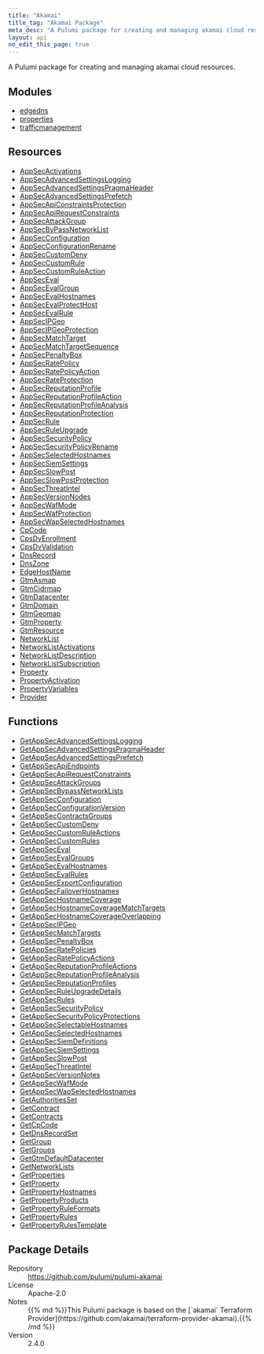```yaml
---
title: "Akamai"
title_tag: "Akamai Package"
meta_desc: "A Pulumi package for creating and managing akamai cloud resources."
layout: api
no_edit_this_page: true
---
```


<!-- WARNING: this file was generated by Pulumi Docs Generator. -->
<!-- Do not edit by hand unless you're certain you know what you are doing! -->

A Pulumi package for creating and managing akamai cloud resources.

<h2 id="modules">Modules</h2>
<ul class="api">
    <li><a href="edgedns/" title="edgedns"><span class="api-symbol api-symbol--module"></span>edgedns</a></li>
    <li><a href="properties/" title="properties"><span class="api-symbol api-symbol--module"></span>properties</a></li>
    <li><a href="trafficmanagement/" title="trafficmanagement"><span class="api-symbol api-symbol--module"></span>trafficmanagement</a></li>
</ul>

<h2 id="resources">Resources</h2>
<ul class="api">
    <li><a href="appsecactivations" title="AppSecActivations"><span class="api-symbol api-symbol--resource"></span>AppSecActivations</a></li>
    <li><a href="appsecadvancedsettingslogging" title="AppSecAdvancedSettingsLogging"><span class="api-symbol api-symbol--resource"></span>AppSecAdvancedSettingsLogging</a></li>
    <li><a href="appsecadvancedsettingspragmaheader" title="AppSecAdvancedSettingsPragmaHeader"><span class="api-symbol api-symbol--resource"></span>AppSecAdvancedSettingsPragmaHeader</a></li>
    <li><a href="appsecadvancedsettingsprefetch" title="AppSecAdvancedSettingsPrefetch"><span class="api-symbol api-symbol--resource"></span>AppSecAdvancedSettingsPrefetch</a></li>
    <li><a href="appsecapiconstraintsprotection" title="AppSecApiConstraintsProtection"><span class="api-symbol api-symbol--resource"></span>AppSecApiConstraintsProtection</a></li>
    <li><a href="appsecapirequestconstraints" title="AppSecApiRequestConstraints"><span class="api-symbol api-symbol--resource"></span>AppSecApiRequestConstraints</a></li>
    <li><a href="appsecattackgroup" title="AppSecAttackGroup"><span class="api-symbol api-symbol--resource"></span>AppSecAttackGroup</a></li>
    <li><a href="appsecbypassnetworklist" title="AppSecByPassNetworkList"><span class="api-symbol api-symbol--resource"></span>AppSecByPassNetworkList</a></li>
    <li><a href="appsecconfiguration" title="AppSecConfiguration"><span class="api-symbol api-symbol--resource"></span>AppSecConfiguration</a></li>
    <li><a href="appsecconfigurationrename" title="AppSecConfigurationRename"><span class="api-symbol api-symbol--resource"></span>AppSecConfigurationRename</a></li>
    <li><a href="appseccustomdeny" title="AppSecCustomDeny"><span class="api-symbol api-symbol--resource"></span>AppSecCustomDeny</a></li>
    <li><a href="appseccustomrule" title="AppSecCustomRule"><span class="api-symbol api-symbol--resource"></span>AppSecCustomRule</a></li>
    <li><a href="appseccustomruleaction" title="AppSecCustomRuleAction"><span class="api-symbol api-symbol--resource"></span>AppSecCustomRuleAction</a></li>
    <li><a href="appseceval" title="AppSecEval"><span class="api-symbol api-symbol--resource"></span>AppSecEval</a></li>
    <li><a href="appsecevalgroup" title="AppSecEvalGroup"><span class="api-symbol api-symbol--resource"></span>AppSecEvalGroup</a></li>
    <li><a href="appsecevalhostnames" title="AppSecEvalHostnames"><span class="api-symbol api-symbol--resource"></span>AppSecEvalHostnames</a></li>
    <li><a href="appsecevalprotecthost" title="AppSecEvalProtectHost"><span class="api-symbol api-symbol--resource"></span>AppSecEvalProtectHost</a></li>
    <li><a href="appsecevalrule" title="AppSecEvalRule"><span class="api-symbol api-symbol--resource"></span>AppSecEvalRule</a></li>
    <li><a href="appsecipgeo" title="AppSecIPGeo"><span class="api-symbol api-symbol--resource"></span>AppSecIPGeo</a></li>
    <li><a href="appsecipgeoprotection" title="AppSecIPGeoProtection"><span class="api-symbol api-symbol--resource"></span>AppSecIPGeoProtection</a></li>
    <li><a href="appsecmatchtarget" title="AppSecMatchTarget"><span class="api-symbol api-symbol--resource"></span>AppSecMatchTarget</a></li>
    <li><a href="appsecmatchtargetsequence" title="AppSecMatchTargetSequence"><span class="api-symbol api-symbol--resource"></span>AppSecMatchTargetSequence</a></li>
    <li><a href="appsecpenaltybox" title="AppSecPenaltyBox"><span class="api-symbol api-symbol--resource"></span>AppSecPenaltyBox</a></li>
    <li><a href="appsecratepolicy" title="AppSecRatePolicy"><span class="api-symbol api-symbol--resource"></span>AppSecRatePolicy</a></li>
    <li><a href="appsecratepolicyaction" title="AppSecRatePolicyAction"><span class="api-symbol api-symbol--resource"></span>AppSecRatePolicyAction</a></li>
    <li><a href="appsecrateprotection" title="AppSecRateProtection"><span class="api-symbol api-symbol--resource"></span>AppSecRateProtection</a></li>
    <li><a href="appsecreputationprofile" title="AppSecReputationProfile"><span class="api-symbol api-symbol--resource"></span>AppSecReputationProfile</a></li>
    <li><a href="appsecreputationprofileaction" title="AppSecReputationProfileAction"><span class="api-symbol api-symbol--resource"></span>AppSecReputationProfileAction</a></li>
    <li><a href="appsecreputationprofileanalysis" title="AppSecReputationProfileAnalysis"><span class="api-symbol api-symbol--resource"></span>AppSecReputationProfileAnalysis</a></li>
    <li><a href="appsecreputationprotection" title="AppSecReputationProtection"><span class="api-symbol api-symbol--resource"></span>AppSecReputationProtection</a></li>
    <li><a href="appsecrule" title="AppSecRule"><span class="api-symbol api-symbol--resource"></span>AppSecRule</a></li>
    <li><a href="appsecruleupgrade" title="AppSecRuleUpgrade"><span class="api-symbol api-symbol--resource"></span>AppSecRuleUpgrade</a></li>
    <li><a href="appsecsecuritypolicy" title="AppSecSecurityPolicy"><span class="api-symbol api-symbol--resource"></span>AppSecSecurityPolicy</a></li>
    <li><a href="appsecsecuritypolicyrename" title="AppSecSecurityPolicyRename"><span class="api-symbol api-symbol--resource"></span>AppSecSecurityPolicyRename</a></li>
    <li><a href="appsecselectedhostnames" title="AppSecSelectedHostnames"><span class="api-symbol api-symbol--resource"></span>AppSecSelectedHostnames</a></li>
    <li><a href="appsecsiemsettings" title="AppSecSiemSettings"><span class="api-symbol api-symbol--resource"></span>AppSecSiemSettings</a></li>
    <li><a href="appsecslowpost" title="AppSecSlowPost"><span class="api-symbol api-symbol--resource"></span>AppSecSlowPost</a></li>
    <li><a href="appsecslowpostprotection" title="AppSecSlowPostProtection"><span class="api-symbol api-symbol--resource"></span>AppSecSlowPostProtection</a></li>
    <li><a href="appsecthreatintel" title="AppSecThreatIntel"><span class="api-symbol api-symbol--resource"></span>AppSecThreatIntel</a></li>
    <li><a href="appsecversionnodes" title="AppSecVersionNodes"><span class="api-symbol api-symbol--resource"></span>AppSecVersionNodes</a></li>
    <li><a href="appsecwafmode" title="AppSecWafMode"><span class="api-symbol api-symbol--resource"></span>AppSecWafMode</a></li>
    <li><a href="appsecwafprotection" title="AppSecWafProtection"><span class="api-symbol api-symbol--resource"></span>AppSecWafProtection</a></li>
    <li><a href="appsecwapselectedhostnames" title="AppSecWapSelectedHostnames"><span class="api-symbol api-symbol--resource"></span>AppSecWapSelectedHostnames</a></li>
    <li><a href="cpcode" title="CpCode"><span class="api-symbol api-symbol--resource"></span>CpCode</a></li>
    <li><a href="cpsdvenrollment" title="CpsDvEnrollment"><span class="api-symbol api-symbol--resource"></span>CpsDvEnrollment</a></li>
    <li><a href="cpsdvvalidation" title="CpsDvValidation"><span class="api-symbol api-symbol--resource"></span>CpsDvValidation</a></li>
    <li><a href="dnsrecord" title="DnsRecord"><span class="api-symbol api-symbol--resource"></span>DnsRecord</a></li>
    <li><a href="dnszone" title="DnsZone"><span class="api-symbol api-symbol--resource"></span>DnsZone</a></li>
    <li><a href="edgehostname" title="EdgeHostName"><span class="api-symbol api-symbol--resource"></span>EdgeHostName</a></li>
    <li><a href="gtmasmap" title="GtmAsmap"><span class="api-symbol api-symbol--resource"></span>GtmAsmap</a></li>
    <li><a href="gtmcidrmap" title="GtmCidrmap"><span class="api-symbol api-symbol--resource"></span>GtmCidrmap</a></li>
    <li><a href="gtmdatacenter" title="GtmDatacenter"><span class="api-symbol api-symbol--resource"></span>GtmDatacenter</a></li>
    <li><a href="gtmdomain" title="GtmDomain"><span class="api-symbol api-symbol--resource"></span>GtmDomain</a></li>
    <li><a href="gtmgeomap" title="GtmGeomap"><span class="api-symbol api-symbol--resource"></span>GtmGeomap</a></li>
    <li><a href="gtmproperty" title="GtmProperty"><span class="api-symbol api-symbol--resource"></span>GtmProperty</a></li>
    <li><a href="gtmresource" title="GtmResource"><span class="api-symbol api-symbol--resource"></span>GtmResource</a></li>
    <li><a href="networklist" title="NetworkList"><span class="api-symbol api-symbol--resource"></span>NetworkList</a></li>
    <li><a href="networklistactivations" title="NetworkListActivations"><span class="api-symbol api-symbol--resource"></span>NetworkListActivations</a></li>
    <li><a href="networklistdescription" title="NetworkListDescription"><span class="api-symbol api-symbol--resource"></span>NetworkListDescription</a></li>
    <li><a href="networklistsubscription" title="NetworkListSubscription"><span class="api-symbol api-symbol--resource"></span>NetworkListSubscription</a></li>
    <li><a href="property" title="Property"><span class="api-symbol api-symbol--resource"></span>Property</a></li>
    <li><a href="propertyactivation" title="PropertyActivation"><span class="api-symbol api-symbol--resource"></span>PropertyActivation</a></li>
    <li><a href="propertyvariables" title="PropertyVariables"><span class="api-symbol api-symbol--resource"></span>PropertyVariables</a></li>
    <li><a href="provider" title="Provider"><span class="api-symbol api-symbol--resource"></span>Provider</a></li>
</ul>

<h2 id="functions">Functions</h2>
<ul class="api">
    <li><a href="getappsecadvancedsettingslogging" title="GetAppSecAdvancedSettingsLogging"><span class="api-symbol api-symbol--function"></span>GetAppSecAdvancedSettingsLogging</a></li>
    <li><a href="getappsecadvancedsettingspragmaheader" title="GetAppSecAdvancedSettingsPragmaHeader"><span class="api-symbol api-symbol--function"></span>GetAppSecAdvancedSettingsPragmaHeader</a></li>
    <li><a href="getappsecadvancedsettingsprefetch" title="GetAppSecAdvancedSettingsPrefetch"><span class="api-symbol api-symbol--function"></span>GetAppSecAdvancedSettingsPrefetch</a></li>
    <li><a href="getappsecapiendpoints" title="GetAppSecApiEndpoints"><span class="api-symbol api-symbol--function"></span>GetAppSecApiEndpoints</a></li>
    <li><a href="getappsecapirequestconstraints" title="GetAppSecApiRequestConstraints"><span class="api-symbol api-symbol--function"></span>GetAppSecApiRequestConstraints</a></li>
    <li><a href="getappsecattackgroups" title="GetAppSecAttackGroups"><span class="api-symbol api-symbol--function"></span>GetAppSecAttackGroups</a></li>
    <li><a href="getappsecbypassnetworklists" title="GetAppSecBypassNetworkLists"><span class="api-symbol api-symbol--function"></span>GetAppSecBypassNetworkLists</a></li>
    <li><a href="getappsecconfiguration" title="GetAppSecConfiguration"><span class="api-symbol api-symbol--function"></span>GetAppSecConfiguration</a></li>
    <li><a href="getappsecconfigurationversion" title="GetAppSecConfigurationVersion"><span class="api-symbol api-symbol--function"></span>GetAppSecConfigurationVersion</a></li>
    <li><a href="getappseccontractsgroups" title="GetAppSecContractsGroups"><span class="api-symbol api-symbol--function"></span>GetAppSecContractsGroups</a></li>
    <li><a href="getappseccustomdeny" title="GetAppSecCustomDeny"><span class="api-symbol api-symbol--function"></span>GetAppSecCustomDeny</a></li>
    <li><a href="getappseccustomruleactions" title="GetAppSecCustomRuleActions"><span class="api-symbol api-symbol--function"></span>GetAppSecCustomRuleActions</a></li>
    <li><a href="getappseccustomrules" title="GetAppSecCustomRules"><span class="api-symbol api-symbol--function"></span>GetAppSecCustomRules</a></li>
    <li><a href="getappseceval" title="GetAppSecEval"><span class="api-symbol api-symbol--function"></span>GetAppSecEval</a></li>
    <li><a href="getappsecevalgroups" title="GetAppSecEvalGroups"><span class="api-symbol api-symbol--function"></span>GetAppSecEvalGroups</a></li>
    <li><a href="getappsecevalhostnames" title="GetAppSecEvalHostnames"><span class="api-symbol api-symbol--function"></span>GetAppSecEvalHostnames</a></li>
    <li><a href="getappsecevalrules" title="GetAppSecEvalRules"><span class="api-symbol api-symbol--function"></span>GetAppSecEvalRules</a></li>
    <li><a href="getappsecexportconfiguration" title="GetAppSecExportConfiguration"><span class="api-symbol api-symbol--function"></span>GetAppSecExportConfiguration</a></li>
    <li><a href="getappsecfailoverhostnames" title="GetAppSecFailoverHostnames"><span class="api-symbol api-symbol--function"></span>GetAppSecFailoverHostnames</a></li>
    <li><a href="getappsechostnamecoverage" title="GetAppSecHostnameCoverage"><span class="api-symbol api-symbol--function"></span>GetAppSecHostnameCoverage</a></li>
    <li><a href="getappsechostnamecoveragematchtargets" title="GetAppSecHostnameCoverageMatchTargets"><span class="api-symbol api-symbol--function"></span>GetAppSecHostnameCoverageMatchTargets</a></li>
    <li><a href="getappsechostnamecoverageoverlapping" title="GetAppSecHostnameCoverageOverlapping"><span class="api-symbol api-symbol--function"></span>GetAppSecHostnameCoverageOverlapping</a></li>
    <li><a href="getappsecipgeo" title="GetAppSecIPGeo"><span class="api-symbol api-symbol--function"></span>GetAppSecIPGeo</a></li>
    <li><a href="getappsecmatchtargets" title="GetAppSecMatchTargets"><span class="api-symbol api-symbol--function"></span>GetAppSecMatchTargets</a></li>
    <li><a href="getappsecpenaltybox" title="GetAppSecPenaltyBox"><span class="api-symbol api-symbol--function"></span>GetAppSecPenaltyBox</a></li>
    <li><a href="getappsecratepolicies" title="GetAppSecRatePolicies"><span class="api-symbol api-symbol--function"></span>GetAppSecRatePolicies</a></li>
    <li><a href="getappsecratepolicyactions" title="GetAppSecRatePolicyActions"><span class="api-symbol api-symbol--function"></span>GetAppSecRatePolicyActions</a></li>
    <li><a href="getappsecreputationprofileactions" title="GetAppSecReputationProfileActions"><span class="api-symbol api-symbol--function"></span>GetAppSecReputationProfileActions</a></li>
    <li><a href="getappsecreputationprofileanalysis" title="GetAppSecReputationProfileAnalysis"><span class="api-symbol api-symbol--function"></span>GetAppSecReputationProfileAnalysis</a></li>
    <li><a href="getappsecreputationprofiles" title="GetAppSecReputationProfiles"><span class="api-symbol api-symbol--function"></span>GetAppSecReputationProfiles</a></li>
    <li><a href="getappsecruleupgradedetails" title="GetAppSecRuleUpgradeDetails"><span class="api-symbol api-symbol--function"></span>GetAppSecRuleUpgradeDetails</a></li>
    <li><a href="getappsecrules" title="GetAppSecRules"><span class="api-symbol api-symbol--function"></span>GetAppSecRules</a></li>
    <li><a href="getappsecsecuritypolicy" title="GetAppSecSecurityPolicy"><span class="api-symbol api-symbol--function"></span>GetAppSecSecurityPolicy</a></li>
    <li><a href="getappsecsecuritypolicyprotections" title="GetAppSecSecurityPolicyProtections"><span class="api-symbol api-symbol--function"></span>GetAppSecSecurityPolicyProtections</a></li>
    <li><a href="getappsecselectablehostnames" title="GetAppSecSelectableHostnames"><span class="api-symbol api-symbol--function"></span>GetAppSecSelectableHostnames</a></li>
    <li><a href="getappsecselectedhostnames" title="GetAppSecSelectedHostnames"><span class="api-symbol api-symbol--function"></span>GetAppSecSelectedHostnames</a></li>
    <li><a href="getappsecsiemdefinitions" title="GetAppSecSiemDefinitions"><span class="api-symbol api-symbol--function"></span>GetAppSecSiemDefinitions</a></li>
    <li><a href="getappsecsiemsettings" title="GetAppSecSiemSettings"><span class="api-symbol api-symbol--function"></span>GetAppSecSiemSettings</a></li>
    <li><a href="getappsecslowpost" title="GetAppSecSlowPost"><span class="api-symbol api-symbol--function"></span>GetAppSecSlowPost</a></li>
    <li><a href="getappsecthreatintel" title="GetAppSecThreatIntel"><span class="api-symbol api-symbol--function"></span>GetAppSecThreatIntel</a></li>
    <li><a href="getappsecversionnotes" title="GetAppSecVersionNotes"><span class="api-symbol api-symbol--function"></span>GetAppSecVersionNotes</a></li>
    <li><a href="getappsecwafmode" title="GetAppSecWafMode"><span class="api-symbol api-symbol--function"></span>GetAppSecWafMode</a></li>
    <li><a href="getappsecwapselectedhostnames" title="GetAppSecWapSelectedHostnames"><span class="api-symbol api-symbol--function"></span>GetAppSecWapSelectedHostnames</a></li>
    <li><a href="getauthoritiesset" title="GetAuthoritiesSet"><span class="api-symbol api-symbol--function"></span>GetAuthoritiesSet</a></li>
    <li><a href="getcontract" title="GetContract"><span class="api-symbol api-symbol--function"></span>GetContract</a></li>
    <li><a href="getcontracts" title="GetContracts"><span class="api-symbol api-symbol--function"></span>GetContracts</a></li>
    <li><a href="getcpcode" title="GetCpCode"><span class="api-symbol api-symbol--function"></span>GetCpCode</a></li>
    <li><a href="getdnsrecordset" title="GetDnsRecordSet"><span class="api-symbol api-symbol--function"></span>GetDnsRecordSet</a></li>
    <li><a href="getgroup" title="GetGroup"><span class="api-symbol api-symbol--function"></span>GetGroup</a></li>
    <li><a href="getgroups" title="GetGroups"><span class="api-symbol api-symbol--function"></span>GetGroups</a></li>
    <li><a href="getgtmdefaultdatacenter" title="GetGtmDefaultDatacenter"><span class="api-symbol api-symbol--function"></span>GetGtmDefaultDatacenter</a></li>
    <li><a href="getnetworklists" title="GetNetworkLists"><span class="api-symbol api-symbol--function"></span>GetNetworkLists</a></li>
    <li><a href="getproperties" title="GetProperties"><span class="api-symbol api-symbol--function"></span>GetProperties</a></li>
    <li><a href="getproperty" title="GetProperty"><span class="api-symbol api-symbol--function"></span>GetProperty</a></li>
    <li><a href="getpropertyhostnames" title="GetPropertyHostnames"><span class="api-symbol api-symbol--function"></span>GetPropertyHostnames</a></li>
    <li><a href="getpropertyproducts" title="GetPropertyProducts"><span class="api-symbol api-symbol--function"></span>GetPropertyProducts</a></li>
    <li><a href="getpropertyruleformats" title="GetPropertyRuleFormats"><span class="api-symbol api-symbol--function"></span>GetPropertyRuleFormats</a></li>
    <li><a href="getpropertyrules" title="GetPropertyRules"><span class="api-symbol api-symbol--function"></span>GetPropertyRules</a></li>
    <li><a href="getpropertyrulestemplate" title="GetPropertyRulesTemplate"><span class="api-symbol api-symbol--function"></span>GetPropertyRulesTemplate</a></li>
</ul>

<h2 id="package-details">Package Details</h2>
<dl class="package-details">
	<dt>Repository</dt>
	<dd><a href="https://github.com/pulumi/pulumi-akamai">https://github.com/pulumi/pulumi-akamai</a></dd>
	<dt>License</dt>
	<dd>Apache-2.0</dd>
	<dt>Notes</dt>
	<dd>{{% md %}}This Pulumi package is based on the [`akamai` Terraform Provider](https://github.com/akamai/terraform-provider-akamai).{{% /md %}}</dd>
	<dt>Version</dt>
	<dd>2.4.0</dd>
</dl>

